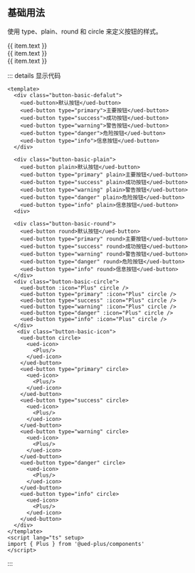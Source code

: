 ## 基础用法

使用 type、plain、round 和 circle 来定义按钮的样式。

<div class="common-content button-content button-basic">
  <div class="button-basic-defalut">
   <ued-button 
      v-for="item in buttonType" 
      :key="item.type" 
      :type="item.type"
    >
      {{ item.text }}
    </ued-button>
  </div>
  <div class="button-basic-plain">
    <ued-button 
      v-for="item in buttonType" 
      :key="item.type" 
      :type="item.type" 
      plain
    >
      {{ item.text }}
    </ued-button>
  </div>
  <div class="button-basic-round">
    <ued-button 
      v-for="item in buttonType" 
      :key="item.type" 
      :type="item.type" 
      round
    >
      {{ item.text }}
    </ued-button>
  </div>
  <div class="button-basic-circle">
    <ued-button 
      v-for="item in buttonType" 
      :key="item.type" 
      :type="item.type" 
      :icon="Plus"
      circle 
    />
  </div>
  <div class="button-basic-circle">
    <ued-button 
      v-for="item in buttonType" 
      :key="item.type" 
      :type="item.type" 
      circle 
    >
      <ued-icon>
        <Plus />
      </ued-icon>
    </ued-button>
  </div>
</div>

::: details 显示代码

```vue
<template>
  <div class="button-basic-defalut">
    <ued-button>默认按钮</ued-button>
    <ued-button type="primary">主要按钮</ued-button>
    <ued-button type="success">成功按钮</ued-button>
    <ued-button type="warning">警告按钮</ued-button>
    <ued-button type="danger">危险按钮</ued-button>
    <ued-button type="info">信息按钮</ued-button>
  </div>

  <div class="button-basic-plain">
    <ued-button plain>默认按钮</ued-button>
    <ued-button type="primary" plain>主要按钮</ued-button>
    <ued-button type="success" plain>成功按钮</ued-button>
    <ued-button type="warning" plain>警告按钮</ued-button>
    <ued-button type="danger" plain>危险按钮</ued-button>
    <ued-button type="info" plain>信息按钮</ued-button>
  <div>

  <div class="button-basic-round">
    <ued-button round>默认按钮</ued-button>
    <ued-button type="primary" round>主要按钮</ued-button>
    <ued-button type="success" round>成功按钮</ued-button>
    <ued-button type="warning" round>警告按钮</ued-button>
    <ued-button type="danger" round>危险按钮</ued-button>
    <ued-button type="info" round>信息按钮</ued-button>
  </div>
  <div class="button-basic-circle">
    <ued-button :icon="Plus" circle />
    <ued-button type="primary" :icon="Plus" circle />
    <ued-button type="success" :icon="Plus" circle />
    <ued-button type="warning" :icon="Plus" circle />
    <ued-button type="danger" :icon="Plus" circle />
    <ued-button type="info" :icon="Plus" circle />
  </div>
   <div class="button-basic-icon">
    <ued-button circle>
      <ued-icon>
        <Plus/>
      </ued-icon>
    </ued-button>
    <ued-button type="primary" circle>
      <ued-icon>
        <Plus/>
      </ued-icon>
    </ued-button>
    <ued-button type="success" circle>
      <ued-icon>
        <Plus/>
      </ued-icon>
    </ued-button>
    <ued-button type="warning" circle>
      <ued-icon>
        <Plus/>
      </ued-icon>
    </ued-button>
    <ued-button type="danger" circle>
      <ued-icon>
        <Plus/>
      </ued-icon>
    </ued-button>
    <ued-button type="info" circle>
      <ued-icon>
        <Plus/>
      </ued-icon>
    </ued-button>
  </div>
</template>
<script lang="ts" setup>
import { Plus } from '@ued-plus/components'
</script>
```

:::
